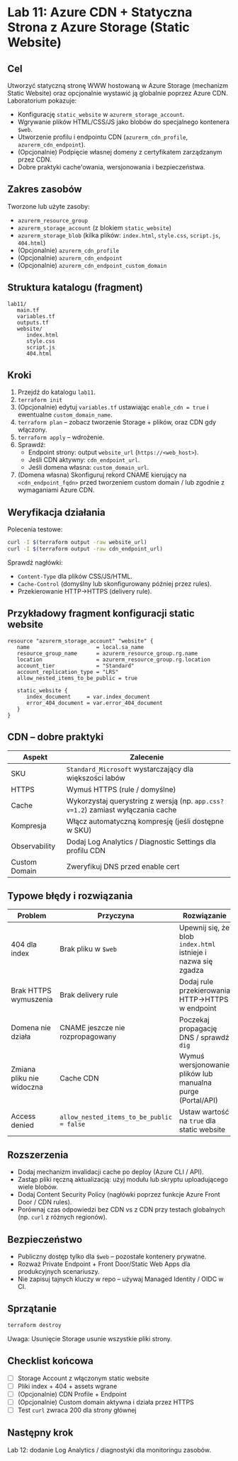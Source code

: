 # Lab 11: Azure CDN + Statyczna Strona z Azure Storage (Static Website)

## Cel
Utworzyć statyczną stronę WWW hostowaną w Azure Storage (mechanizm Static Website) oraz opcjonalnie wystawić ją globalnie poprzez Azure CDN. Laboratorium pokazuje:
- Konfigurację `static_website` w `azurerm_storage_account`.
- Wgrywanie plików HTML/CSS/JS jako blobów do specjalnego kontenera `$web`.
- Utworzenie profilu i endpointu CDN (`azurerm_cdn_profile`, `azurerm_cdn_endpoint`).
- (Opcjonalnie) Podpięcie własnej domeny z certyfikatem zarządzanym przez CDN.
- Dobre praktyki cache'owania, wersjonowania i bezpieczeństwa.

## Zakres zasobów
Tworzone lub użyte zasoby:
- `azurerm_resource_group`
- `azurerm_storage_account` (z blokiem `static_website`)
- `azurerm_storage_blob` (kilka plików: `index.html`, `style.css`, `script.js`, `404.html`)
- (Opcjonalnie) `azurerm_cdn_profile`
- (Opcjonalnie) `azurerm_cdn_endpoint`
- (Opcjonalnie) `azurerm_cdn_endpoint_custom_domain`

## Struktura katalogu (fragment)
```
lab11/
   main.tf
   variables.tf
   outputs.tf
   website/
      index.html
      style.css
      script.js
      404.html
```

## Kroki
1. Przejdź do katalogu `lab11`.
2. `terraform init`
3. (Opcjonalnie) edytuj `variables.tf` ustawiając `enable_cdn = true` i ewentualne `custom_domain_name`.
4. `terraform plan` – zobacz tworzenie Storage + plików, oraz CDN gdy włączony.
5. `terraform apply` – wdrożenie.
6. Sprawdź:
    - Endpoint strony: output `website_url` (`https://<web_host>`).
    - Jeśli CDN aktywny: `cdn_endpoint_url`.
    - Jeśli domena własna: `custom_domain_url`.
7. (Domena własna) Skonfiguruj rekord CNAME kierujący na `<cdn_endpoint_fqdn>` przed tworzeniem custom domain / lub zgodnie z wymaganiami Azure CDN.

## Weryfikacja działania
Polecenia testowe:
```bash
curl -I $(terraform output -raw website_url)
curl -I $(terraform output -raw cdn_endpoint_url)
```
Sprawdź nagłówki:
- `Content-Type` dla plików CSS/JS/HTML.
- `Cache-Control` (domyślny lub skonfigurowany później przez rules).
- Przekierowanie HTTP→HTTPS (delivery rule).

## Przykładowy fragment konfiguracji static website
```hcl
resource "azurerm_storage_account" "website" {
   name                     = local.sa_name
   resource_group_name      = azurerm_resource_group.rg.name
   location                 = azurerm_resource_group.rg.location
   account_tier             = "Standard"
   account_replication_type = "LRS"
   allow_nested_items_to_be_public = true

   static_website {
      index_document     = var.index_document
      error_404_document = var.error_404_document
   }
}
```

## CDN – dobre praktyki
| Aspekt | Zalecenie |
|--------|-----------|
| SKU | `Standard_Microsoft` wystarczający dla większości labów |
| HTTPS | Wymuś HTTPS (rule / domyślne) |
| Cache | Wykorzystaj querystring z wersją (np. `app.css?v=1.2`) zamiast wyłączania cache |
| Kompresja | Włącz automatyczną kompresję (jeśli dostępne w SKU) |
| Observability | Dodaj Log Analytics / Diagnostic Settings dla profilu CDN |
| Custom Domain | Zweryfikuj DNS przed enable cert |

## Typowe błędy i rozwiązania
| Problem | Przyczyna | Rozwiązanie |
|---------|-----------|-------------|
| 404 dla index | Brak pliku w `$web` | Upewnij się, że blob `index.html` istnieje i nazwa się zgadza |
| Brak HTTPS wymuszenia | Brak delivery rule | Dodaj rule przekierowania HTTP→HTTPS w endpoint |
| Domena nie działa | CNAME jeszcze nie rozpropagowany | Poczekaj propagację DNS / sprawdź `dig` |
| Zmiana pliku nie widoczna | Cache CDN | Wymuś wersjonowanie plików lub manualna purge (Portal/API) |
| Access denied | `allow_nested_items_to_be_public = false` | Ustaw wartość na `true` dla static website |

## Rozszerzenia
- Dodaj mechanizm invalidacji cache po deploy (Azure CLI / API).
- Zastąp pliki ręczną aktualizacją: użyj modułu lub skryptu uploadującego wiele blobów.
- Dodaj Content Security Policy (nagłówki poprzez funkcje Azure Front Door / CDN rules). 
- Porównaj czas odpowiedzi bez CDN vs z CDN przy testach globalnych (np. `curl` z różnych regionów).

## Bezpieczeństwo
- Publiczny dostęp tylko dla `$web` – pozostałe kontenery prywatne.
- Rozważ Private Endpoint + Front Door/Static Web Apps dla produkcyjnych scenariuszy.
- Nie zapisuj tajnych kluczy w repo – używaj Managed Identity / OIDC w CI.

## Sprzątanie
```bash
terraform destroy
```
Uwaga: Usunięcie Storage usunie wszystkie pliki strony.

## Checklist końcowa
- [ ] Storage Account z włączonym static website
- [ ] Pliki index + 404 + assets wgrane
- [ ] (Opcjonalnie) CDN Profile + Endpoint
- [ ] (Opcjonalnie) Custom domain aktywna i działa przez HTTPS
- [ ] Test `curl` zwraca 200 dla strony głównej

## Następny krok
Lab 12: dodanie Log Analytics / diagnostyki dla monitoringu zasobów.
